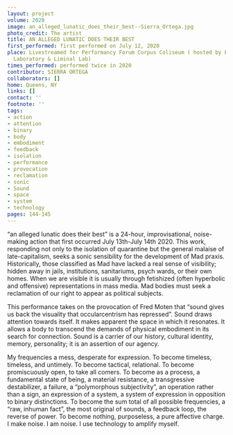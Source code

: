 ```yaml
---
layout: project
volume: 2020
image: an_alleged_lunatic_does_their_best--Sierra_Ortega.jpg
photo_credit: The artist
title: AN ALLEGED LUNATIC DOES THEIR BEST
first_performed: first performed on July 12, 2020
place: Livestreamed for Performancy Forum Corpus Coliseum ( hosted by Panoply Performance
  Laboratory & Liminal Lab)
times_performed: performed twice in 2020
contributor: SIERRA ORTEGA
collaborators: []
home: Queens, NY
links: []
contact: ''
footnote: ''
tags:
- action
- attention
- binary
- body
- embodiment
- feedback
- isolation
- performance
- provocation
- reclamation
- sonic
- Sound
- space
- system
- technology
pages: 144-145
---
```



“an alleged lunatic does their best” is a 24-hour, improvisational, noise-making action that first occurred July 13th-July 14th 2020. This work, responding not only to the isolation of quarantine but the general malaise of late-capitalism, seeks a sonic sensibility for the development of Mad praxis. Historically, those classified as Mad have lacked a real sense of visibility; hidden away in jails, institutions, sanitariums, psych wards, or their own homes. When we are visible it is usually through fetishized (often hyperbolic and offensive) representations in mass media. Mad bodies must seek a reclamation of our right to appear as political subjects. 

This performance takes on the provocation of Fred Moten that “sound gives us back the visuality that occularcentrism has repressed”. Sound draws attention towards itself. It makes apparent the space in which it resonates. It allows a body to transcend the demands of physical embodiment in its search for connection. Sound is a carrier of our history, cultural identity, memory, personality; it is an assertion of our agency.

My frequencies a mess, desperate for expression. To become timeless, timeless, and untimely. To become tactical, relational. To become promiscuously open, to take all comers. To become as a process, a fundamental state of being, a material resistance, a transgressive destabilizer, a failure, a “polymorphous subjectivity”, an operation rather than a sign, an expression of a system, a system of expression in opposition to binary distinctions. To become the sum total of all possible frequencies, a “raw, inhuman fact”, the most original of sounds, a feedback loop, the reverse of power. To become nothing, purposeless, a pure affective charge. I make noise. I am noise. I use technology to amplify myself.
